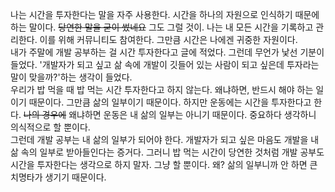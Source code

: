 나는 시간을 투자한다는 말을 자주 사용한다. 시간을 하나의 자원으로 인식하기 때문에 하는 말이다. ~~당연한 말을 굳이 썼네요~~ 그도 그럴 것이. 나는 내 모든 시간을 기록하고 관리한다. 이를 위해 커뮤니티도 참여한다. 그만큼 시간은 나에겐 귀중한 자원이다.<br>
내가 주말에 개발 공부하는 걸 시간 투자한다고 글에 적었다. 그런데 무언가 낯선 기분이 들었다. '개발자가 되고 싶고 삶 속에 개발이 깃들어 있는 사람이 되고 싶은데 투자라는 말이 맞을까?'하는 생각이 들었다.<br>
우리가 밥 먹을 때 밥 먹는 시간 투자한다고 하지 않는다. 왜냐하면, 반드시 해야 하는 일이기 때문이다. 그만큼 삶의 일부이기 때문이다. 하지만 운동에는 시간을 투자한다고 한다. ~~나의 경우에~~ 왜냐하면 운동은 내 삶의 일부는 아니기 때문이다. 중요하다 생각하니 의식적으로 할 뿐이다.<br>
그런데 개발 공부는 내 삶의 일부가 되어야 한다. 개발자가 되고 싶은 마음도 개발을 내 삶 속의 일부로 받아들인다는 증거다. 그러니 밥 먹는 시간이 당연한 것처럼 개발 공부도 시간을 투자한다는 생각으로 하지 말자. 그냥 할 뿐이다. 왜? 삶의 일부니까 안 하면 큰 치명타가 생기기 때문이다. 